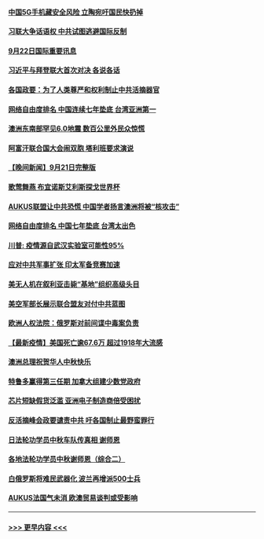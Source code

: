 #### [中国5G手机藏安全风险 立陶宛吁国民快扔掉](../pages/prog202/a103224181.md?t=09222051) 
#### [习联大争话语权 中共试图逃避国际反制](../pages/prog202/a103224111.md?t=09222051) 
#### [9月22日国际重要讯息](../pages/prog202/a103224105.md?t=09222051) 
#### [习近平与拜登联大首次对决 各说各话](../pages/prog202/a103224083.md?t=09222051) 
#### [各国政要：为了人类尊严和权利制止中共活摘器官](../pages/prog202/a103224072.md?t=09222051) 
#### [网络自由度排名 中国连续七年垫底 台湾亚洲第一](../pages/prog202/a103223924.md?t=09222051) 
#### [澳洲东南部罕见6.0地震 数百公里外民众惊慌](../pages/prog202/a103223880.md?t=09222051) 
#### [阿富汗联合国大会闹双胞 塔利班要求演说](../pages/prog202/a103223818.md?t=09222051) 
#### [【晚间新闻】9月21日完整版](../pages/prog202/a103223799.md?t=09222051) 
#### [歌莺舞燕 布宜诺斯艾利斯探戈世界杯](../pages/prog202/a103223068.md?t=09222051) 
#### [AUKUS联盟让中共恐慌 中国学者扬言澳洲将被“核攻击”](../pages/prog202/a103223015.md?t=09222051) 
#### [网络自由度排名 中国七年垫底 台湾太出色](../pages/prog202/a103223045.md?t=09222051) 
#### [川普: 疫情源自武汉实验室可能性95%](../pages/prog202/a103223032.md?t=09222051) 
#### [应对中共军事扩张  印太军备竞赛加速](../pages/prog202/a103222973.md?t=09222051) 
#### [美无人机在叙利亚击毙“基地”组织高级头目](../pages/prog202/a103222954.md?t=09222051) 
#### [美空军部长展示联合盟友对付中共蓝图](../pages/prog202/a103222766.md?t=09222051) 
#### [欧洲人权法院：俄罗斯对前间谍中毒案负责](../pages/prog202/a103222848.md?t=09222051) 
#### [【最新疫情】美国死亡逾67.6万 超过1918年大流感](../pages/prog202/a103222812.md?t=09222051) 
#### [澳洲总理祝贺华人中秋快乐](../pages/prog202/a103222824.md?t=09222051) 
#### [特鲁多赢得第三任期 加拿大组建少数党政府](../pages/prog202/a103222792.md?t=09222051) 
#### [芯片短缺假货泛滥 亚洲电子制造商倍受困扰](../pages/prog202/a103222689.md?t=09222051) 
#### [反活摘峰会政要谴责中共 吁各国制止最野蛮罪行](../pages/prog202/a103222724.md?t=09222051) 
#### [日法轮功学员中秋车队传真相 谢师恩](../pages/prog202/a103222722.md?t=09222051) 
#### [各地法轮功学员中秋谢师恩（综合二）](../pages/prog202/a103222719.md?t=09222051) 
#### [白俄罗斯将难民武器化 波兰再增派500士兵](../pages/prog202/a103222684.md?t=09222051) 
#### [AUKUS法国气未消 欧澳贸易谈判或受影响](../pages/prog202/a103222694.md?t=09222051) 

----
#### [ >>> 更早内容 <<< ](../indexes/prog202-earlier.md)
